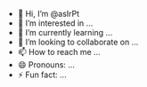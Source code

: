 - 👋 Hi, I’m @asIrPt
- 👀 I’m interested in ...
- 🌱 I’m currently learning ...
- 💞️ I’m looking to collaborate on ...
- 📫 How to reach me ...
- 😄 Pronouns: ...
- ⚡ Fun fact: ...

<!---
asIrPt/asIrPt is a ✨ special ✨ repository because its `README.md` (this file) appears on your GitHub profile.
You can click the Preview link to take a look at your changes.
--->
